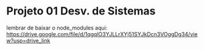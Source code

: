 # Projeto 01 Desv. de Sistemas

lembrar de baixar o node_modules  aqui: https://drive.google.com/file/d/1qgqlO3YJLLrXYj51SYJkDcn3VOggDg34/view?usp=drive_link 
